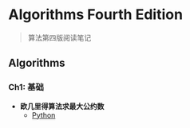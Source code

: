 # Algorithms Fourth Edition

> 算法第四版阅读笔记

## Algorithms

### Ch1: 基础

+ **欧几里得算法求最大公约数**
    - [Python]()
